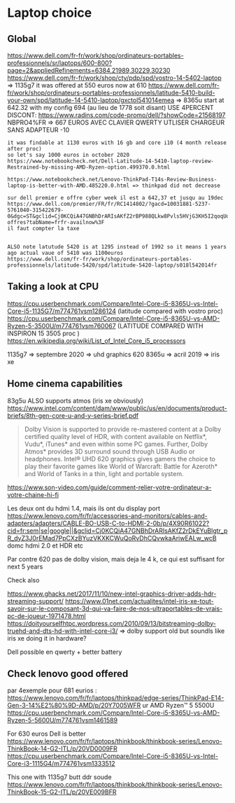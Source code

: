 # Laptop choice


## Global 

https://www.dell.com/fr-fr/work/shop/ordinateurs-portables-professionnels/sr/laptops/600-800?page=2&appliedRefinements=6384,21989,30229,30230
https://www.dell.com/fr-fr/work/shop/cty/pdp/spd/vostro-14-5402-laptop => 1135g7
	it was offered at 550 euros now at 610
https://www.dell.com/fr-fr/work/shop/ordinateurs-portables-professionnels/latitude-5410-build-your-own/spd/latitude-14-5410-laptop/gxctol541014emea => 8365u
	start at 642.32 with my config 694 (au lieu de 1778 soit disant)
	USE 4PERCENT DISCONT:
		https://www.radins.com/code-promo/dell/?showCode=21568197
		NBPRO4%FR
	=> 667 EUROS
	AVEC CLAVIER QWERTY 
	UTLISER CHARGEUR SANS ADAPTEUR -10
	
	it was findable at 1130 euros with 16 gb and core i10 (4 month release after proc)
	so let's say 1000 euros in october 2020
	https://www.notebookcheck.net/Dell-Latitude-14-5410-laptop-review-Restrained-by-missing-AMD-Ryzen-option.499370.0.html
	
	https://www.notebookcheck.net/Lenovo-ThinkPad-T14s-Review-Business-laptop-is-better-with-AMD.485220.0.html => thinkpad did not decrease

	sur dell premier e offre cyber week il est a 642,37 et jusqu au 19dec
	https://www.dell.com/premier/FR/fr/RC1414802/?gacd=10031881-5237-5761040-315422679-0&dgc=ST&gclid=Cj0KCQiA47GNBhDrARIsAKfZ2rBP988QLkw8Pvls5HVjG3KH5I2qoqUqjekhmV6cmHAFMgTei0WyZxgaApLDEALw_wcB&gclsrc=aw.ds#/deals/fr-offres?tabName=frfr-availnow%3F
	il faut compter la taxe

		
	ALSO note latutude 5420 is at 1295 instead of 1992 so it means 1 years ago actual vaue of 5410 was 1100euros
	https://www.dell.com/fr-fr/work/shop/ordinateurs-portables-professionnels/latitude-5420/spd/latitude-5420-laptop/s018l542014fr


## Taking a look at CPU

https://cpu.userbenchmark.com/Compare/Intel-Core-i5-8365U-vs-Intel-Core-i5-1135G7/m774761vsm1286124 (latitude compared with vostro proc)
https://cpu.userbenchmark.com/Compare/Intel-Core-i5-8365U-vs-AMD-Ryzen-5-3500U/m774761vsm760067 (LATITUDE COMPARED WITH INSPIRON 15 3505 proc )
https://en.wikipedia.org/wiki/List_of_Intel_Core_i5_processors

 1135g7 => septembre 2020 => uhd graphics 620
 8365u => acril 2019 => iris xe
 
## Home cinema capabilities
 
83g5u ALSO supports atmos (iris xe obviously)
https://www.intel.com/content/dam/www/public/us/en/documents/product-briefs/8th-gen-core-u-and-y-series-brief.pdf
> Dolby Vision is supported to provide re-mastered content at a Dolby 
certified quality level of HDR, with content available on Netflix*, Vudu*, 
iTunes* and even within some PC games. Further, Dolby Atmos* 
provides 3D surround sound through USB Audio or headphones.
Intel® UHD 620 graphics gives gamers the choice to play their favorite 
games like World of Warcraft: Battle for Azeroth* and World of Tanks in 
a thin, light and portable system. 

https://www.son-video.com/guide/comment-relier-votre-ordinateur-a-votre-chaine-hi-fi

Les deux ont du hdmi 1.4, mais ils ont du display port 
https://www.lenovo.com/fr/fr/accessories-and-monitors/cables-and-adapters/adapters/CABLE-BO-USB-C-to-HDMI-2-0b/p/4X90R61022?cid=fr:sem|se|google||&gclid=Cj0KCQiA47GNBhDrARIsAKfZ2rDkEYuBlgtr_pR_dyZ3J0rEMad7PpCXzBYuzVKXKCWuQoRvDhCQvwkaAriwEALw_wcB
domc hdmi 2.0 et HDR etc 

Par contre 620 pas de dolby vision, mais deja le 4 k, ce qui est suffisant for next 5 years

Check also

https://www.ghacks.net/2017/11/10/new-intel-graphics-driver-adds-hdr-streaming-support/
https://www.01net.com/actualites/intel-iris-xe-tout-savoir-sur-le-composant-3d-qui-va-faire-de-nos-ultraportables-de-vrais-pc-de-joueur-1971478.html
https://doityourselfhtpc.wordpress.com/2010/09/13/bitstreaming-dolby-truehd-and-dts-hd-with-intel-core-i3/ => dolby support old but soundls like iris xe doing it in hardware? 



Dell possible en qwerty + better battery

## Check lenovo good offered

par 4exemple pour 681 eurios : https://www.lenovo.com/fr/fr/laptops/thinkpad/edge-series/ThinkPad-E14-Gen-3-14%E2%80%9D-AMD/p/20Y7005WFR
ur AMD Ryzen™ 5 5500U 
https://cpu.userbenchmark.com/Compare/Intel-Core-i5-8365U-vs-AMD-Ryzen-5-5600U/m774761vsm1461589


For 630 euros
Dell is better
https://www.lenovo.com/fr/fr/laptops/thinkbook/thinkbook-series/Lenovo-ThinkBook-14-G2-ITL/p/20VD0009FR
https://cpu.userbenchmark.com/Compare/Intel-Core-i5-8365U-vs-Intel-Core-i3-1115G4/m774761vsm1333512


This one with 1135g7 butt ddr soude
https://www.lenovo.com/fr/fr/laptops/thinkbook/thinkbook-series/Lenovo-ThinkBook-15-G2-ITL/p/20VE009BFR
